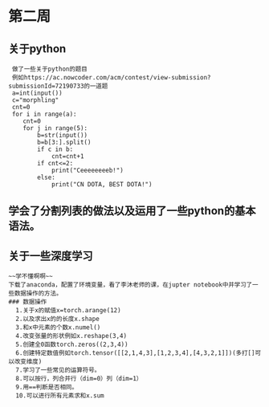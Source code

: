 # 第二周
## 关于python
     做了一些关于python的题目
     例如https://ac.nowcoder.com/acm/contest/view-submission?submissionId=72190733的一道题
     a=int(input())
     c="morphling"
     cnt=0
     for i in range(a):
        cnt=0
        for j in range(5):
            b=str(input())
            b=b[3:].split()
            if c in b:
                cnt=cnt+1
            if cnt<=2:
                print("Ceeeeeeeeb!")
            else:
                print("CN DOTA, BEST DOTA!")
  学会了分割列表的做法以及运用了一些python的基本语法。
  ---
## 关于一些深度学习
    ~~学不懂啊啊~~
    下载了anaconda，配置了环境变量，看了李沐老师的课，在jupter notebook中并学习了一些数据操作的方法。
    ### 数据操作
      1.关于x的赋值x=torch.arange(12)
      2.以及求出x的的长度x.shape
      3.和x中元素的个数x.numel()
      4.改变张量的形状例如x.reshape(3,4)
      5.创建全0函数torch.zeros((2,3,4))
      6.创建特定数值例如torch.tensor([[2,1,4,3],[1,2,3,4],[4,3,2,1]])(多打[]可以改变维度)
      7.学习了一些常见的运算符号。
      8.可以按行，列合并行（dim=0）列（dim=1）
      9.用==判断是否相同。
      10.可以进行所有元素求和x.sum



